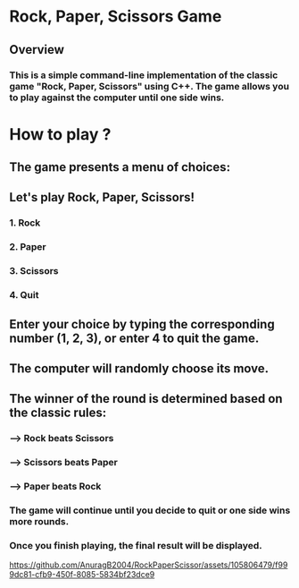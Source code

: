 # Rock, Paper, Scissors Game

## Overview
### This is a simple command-line implementation of the classic game "Rock, Paper, Scissors" using C++. The game allows you to play against the computer until one side wins.

# How to play ?
## The game presents a menu of choices:

## Let's play Rock, Paper, Scissors!
### 1. Rock
### 2. Paper
### 3. Scissors
### 4. Quit

## Enter your choice by typing the corresponding number (1, 2, 3), or enter 4 to quit the game.

## The computer will randomly choose its move.

## The winner of the round is determined based on the classic rules:
### --> Rock beats Scissors
### --> Scissors beats Paper
### --> Paper beats Rock
### The game will continue until you decide to quit or one side wins more rounds.

### Once you finish playing, the final result will be displayed.


https://github.com/AnuragB2004/RockPaperScissor/assets/105806479/f999dc81-cfb9-450f-8085-5834bf23dce9


